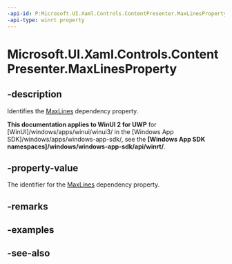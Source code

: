 ```yaml
---
-api-id: P:Microsoft.UI.Xaml.Controls.ContentPresenter.MaxLinesProperty
-api-type: winrt property
---
```


<!-- Property syntax
public Windows.UI.Xaml.DependencyProperty MaxLinesProperty { get; }
-->

# Microsoft.UI.Xaml.Controls.ContentPresenter.MaxLinesProperty

## -description
Identifies the [MaxLines](contentpresenter_maxlines.md) dependency property.

**This documentation applies to WinUI 2 for UWP** for [WinUI]/windows/apps/winui/winui3/ in the [Windows App SDK]/windows/apps/windows-app-sdk/, see the **[Windows App SDK namespaces]/windows/windows-app-sdk/api/winrt/**.

## -property-value
The identifier for the [MaxLines](contentpresenter_maxlines.md) dependency property.

## -remarks

## -examples

## -see-also
